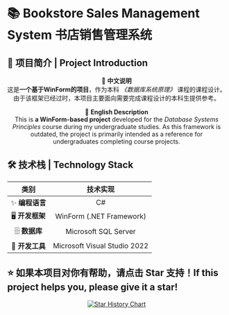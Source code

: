 # 📚 Bookstore Sales Management System 书店销售管理系统

## 🌟 项目简介 | Project Introduction

<div align="center">
  
🔖 **中文说明**  
这是**一个基于WinForm的项目**，作为本科 _《数据库系统原理》_ 课程的课程设计。由于该框架已经过时，本项目主要面向需要完成课程设计的本科生提供参考。

🔖 **English Description**  
This is **a WinForm-based project** developed for the _Database Systems Principles_ course during my undergraduate studies. As this framework is outdated, the project is primarily intended as a reference for undergraduates completing course projects.

</div>

## 🛠️ 技术栈 | Technology Stack

<div align="center">

|           类别           |                   技术实现                   |
|:------------------------:|:-------------------------------------------:|
|       ✨ **编程语言**     |                     C#                     |
|     🖥️ **开发框架**      |         WinForm (.NET Framework)           |
|     🗄️ **数据库**       |           Microsoft SQL Server             |
|     🧩 **开发工具**      |     Microsoft Visual Studio 2022           |

</div>


## ⭐ 如果本项目对你有帮助，请点击 Star 支持！If this project helps you, please give it a star!

<div align="center">

[![Star History Chart](https://api.star-history.com/svg?repos=yukito0209/bookstore-sales-management-system&type=Date)](https://star-history.com/#yukito0209/bookstore-sales-management-system&Date)

</div>